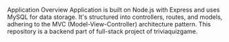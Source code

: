 Application Overview
Application is built on Node.js with Express and uses MySQL for data storage. It's structured into controllers, routes, and models, adhering to the MVC (Model-View-Controller) architecture pattern.
This repository is a backend part of full-stack project of triviaquizgame.

